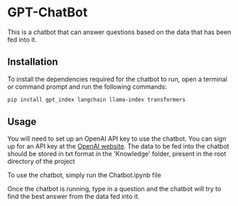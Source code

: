 
# GPT-ChatBot

This is a chatbot that can answer questions based on the data that has been fed into it. 





## Installation
To install the dependencies required for the chatbot to run, open a terminal or command prompt and run the following commands:

```bash
pip install gpt_index langchain llama-index transformers 

```

## Usage

You will need to set up an OpenAI API key to use the chatbot. You can sign up for an API key at the [OpenAI website](https://openai.com/).
The data to be fed into the chatbot should be stored in txt format in the 'Knowledge' folder, present in the root directory of the project

To use the chatbot, simply run the Chatbot.ipynb file

Once the chatbot is running, type in a question and the chatbot will try to find the best answer from the data fed into it.
